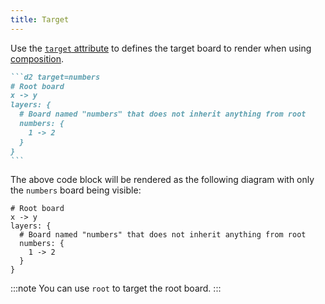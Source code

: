 ```yaml
---
title: Target
---
```


Use the [`target` attribute](/attributes/#target) to defines the target board to render when using [composition](https://d2lang.com/tour/composition).

````md title="src/content/docs/example.md"
```d2 target=numbers
# Root board
x -> y
layers: {
  # Board named "numbers" that does not inherit anything from root
  numbers: {
    1 -> 2
  }
}
```
````

The above code block will be rendered as the following diagram with only the `numbers` board being visible:

```d2 target=numbers
# Root board
x -> y
layers: {
  # Board named "numbers" that does not inherit anything from root
  numbers: {
    1 -> 2
  }
}
```

:::note
You can use `root` to target the root board.
:::

